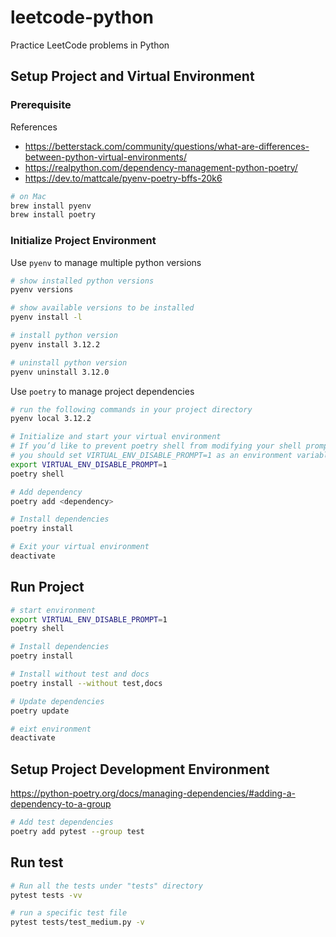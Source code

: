 # leetcode-python

Practice LeetCode problems in Python

## Setup Project and Virtual Environment

### Prerequisite

References
- https://betterstack.com/community/questions/what-are-differences-between-python-virtual-environments/
- https://realpython.com/dependency-management-python-poetry/
- https://dev.to/mattcale/pyenv-poetry-bffs-20k6

```bash
# on Mac
brew install pyenv
brew install poetry
```

### Initialize Project Environment
Use `pyenv` to manage multiple python versions
```bash
# show installed python versions
pyenv versions

# show available versions to be installed
pyenv install -l

# install python version
pyenv install 3.12.2

# uninstall python version
pyenv uninstall 3.12.0
```

Use `poetry` to manage project dependencies
```bash
# run the following commands in your project directory
pyenv local 3.12.2

# Initialize and start your virtual environment
# If you’d like to prevent poetry shell from modifying your shell prompt on virtual environment activation,
# you should set VIRTUAL_ENV_DISABLE_PROMPT=1 as an environment variable before running the command.
export VIRTUAL_ENV_DISABLE_PROMPT=1
poetry shell

# Add dependency
poetry add <dependency>

# Install dependencies
poetry install

# Exit your virtual environment
deactivate
```

## Run Project
```bash
# start environment
export VIRTUAL_ENV_DISABLE_PROMPT=1
poetry shell

# Install dependencies
poetry install

# Install without test and docs
poetry install --without test,docs

# Update dependencies
poetry update

# eixt environment
deactivate
```

## Setup Project Development Environment

https://python-poetry.org/docs/managing-dependencies/#adding-a-dependency-to-a-group

```bash
# Add test dependencies
poetry add pytest --group test
```

## Run test
```bash
# Run all the tests under "tests" directory
pytest tests -vv

# run a specific test file
pytest tests/test_medium.py -v
```
